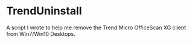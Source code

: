 # TrendUninstall
A script I wrote to help me remove the Trend Micro OfficeScan XG client from Win7/Win10 Desktops.
